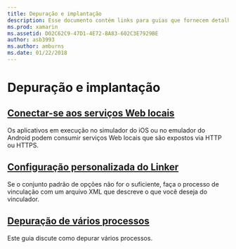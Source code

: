 ```yaml
---
title: Depuração e implantação
description: Esse documento contém links para guias que fornecem detalhes sobre como trabalhar com depuração de vários processos e configurações de vinculador personalizadas.
ms.prod: xamarin
ms.assetid: D02C62C9-47D1-4E72-8A83-602C3E7929BE
author: asb3993
ms.author: amburns
ms.date: 01/22/2018
---
```


# <a name="deployment--debugging"></a>Depuração e implantação

## <a name="connect-to-local-web-servicesconnect-to-local-web-servicesmd"></a>[Conectar-se aos serviços Web locais](connect-to-local-web-services.md)

Os aplicativos em execução no simulador do iOS ou no emulador do Android podem consumir serviços Web locais que são expostos via HTTP ou HTTPS.

## <a name="custom-linker-configurationlinkermd"></a>[Configuração personalizada do Linker](linker.md)

Se o conjunto padrão de opções não for o suficiente, faça o processo de vinculação com um arquivo XML que descreve o que você deseja do vinculador.

## <a name="multi-process-debuggingmulti-process-debuggingmd"></a>[Depuração de vários processos](multi-process-debugging.md)

Este guia discute como depurar vários processos.
